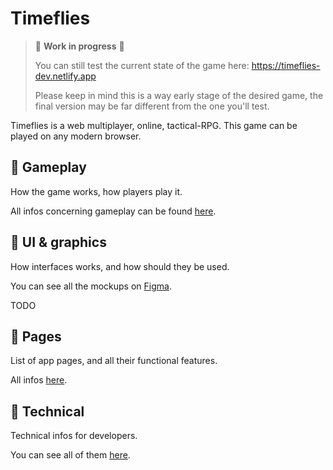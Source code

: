 # Timeflies

> :construction: **Work in progress** :construction:
>
> You can still test the current state of the game here: https://timeflies-dev.netlify.app
>
> Please keep in mind this is a way early stage of the desired game, the final version may be far different from the one you'll test.

Timeflies is a web multiplayer, online, tactical-RPG.
This game can be played on any modern browser.

## :game_die: Gameplay

How the game works, how players play it.

All infos concerning gameplay can be found [here](./docs/gameplay/gameplay.md).

## :art: UI & graphics

How interfaces works, and how should they be used.

You can see all the mockups on [Figma](https://www.figma.com/file/Y23sbARnRD2ZXG6aQ4WMko/Timeflies?node-id=235%3A2531).

TODO

## :page_facing_up: Pages

List of app pages, and all their functional features.

All infos [here](./docs/pages/pages.md).

## :wrench: Technical

Technical infos for developers.

You can see all of them [here](./docs/technical/technical.md).
